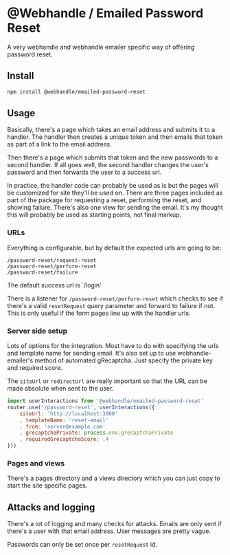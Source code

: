 # @Webhandle / Emailed Password Reset

A very webhandle and webhandle emailer specific way of offering password reset.

## Install

```bash
npm install @webhandle/emailed-password-reset
```

## Usage

Basically, there's a page which takes an email address and submits it to a handler. The
handler then creates a unique token and then emails that token as part of a link to the
email address. 

Then there's a page which submits that token and the new passwords to a second handler. 
If all goes well, the second handler changes the user's password and then forwards the user
to a success url.


In practice, the handler code can probably be used as is but the pages will be customized for
site they'll be used on. There are three pages included as part of the package for requesting
a reset, performing the reset, and showing failure. There's also one view for sending the
email. It's my thought this will probably be used as starting points, not final markup.


### URLs

Everything is configurable, but by default the expected urls are going to be:

```
/password-reset/request-reset
/password-reset/perform-reset
/password-reset/failure
```

The default success url is `/login'


There is a listener for `/password-reset/perform-reset` which checks to see if there's a valid
`resetRequest` query parameter and forward to failure if not. This is only useful if the form pages
line up with the handler urls.


### Server side setup

Lots of options for the integration. Most have to do with specifying the urls and template name for
sending email. It's also set up to use webhandle-emailer's method of automated gRecaptcha. Just specify
the private key and required score.

The `siteUrl` or `redirectUrl` are really important so that the URL can be made absolute when sent to the user.

```js
import userInteractions from '@webhandle/emailed-password-reset'
router.use('/password-reset', userInteractions({
	siteUrl: 'http://localhost:3000'
	, templateName: 'reset-email'
	, from: 'server@example.com'
	, grecaptchaPrivate: process.env.grecaptchaPrivate
	, requiredGrecaptchaScore: .4
}))
```

### Pages and views
There's a pages directory and a views directory which you can just copy to start the site specific pages.


## Attacks and logging

There's a lot of logging and many checks for attacks. Emails are only sent if there's a user with that
email address. User messages are pretty vague. 

Passwords can only be set once per `resetRequest` id.

